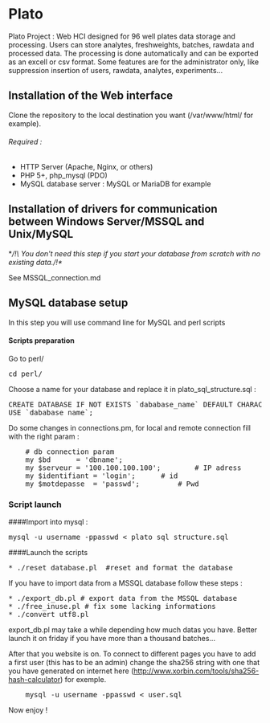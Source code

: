 # Plato
Plato Project : Web HCI designed for 96 well plates data storage and processing. Users can store analytes, freshweights, batches, rawdata and processed data. The processing is done automatically and can be exported as an excell or csv format.
Some features are for the administrator only, like suppression insertion of users, rawdata, analytes, experiments...


## Installation of the Web interface

Clone the repository to the local destination you want (/var/www/html/ for example). 

###### Required :
* HTTP Server (Apache, Nginx, or others)
* PHP 5+, php_mysql (PDO)
* MySQL database server : MySQL or MariaDB for example 

## Installation of drivers for communication between Windows Server/MSSQL and Unix/MySQL
**/!\ You don't need this step if you start your database from scratch with no existing data./!\**

See MSSQL_connection.md

## MySQL database setup

In this step you will use command line for MySQL and perl scripts

#### Scripts preparation

Go to perl/

<pre>
cd perl/
</pre>

Choose a name for your database and replace it in plato_sql_structure.sql :

<pre>
CREATE DATABASE IF NOT EXISTS `dababase_name` DEFAULT CHARACTER SET utf8 COLLATE utf8_bin;
USE `dababase_name`;
</pre>

Do some changes in connections.pm, for local and remote connection fill with the right param :

<pre>
	# db connection param
	my $bd		= 'dbname';
	my $serveur	= '100.100.100.100';	  	# IP adress
	my $identifiant = 'login';	  	# id 
	my $motdepasse	= 'passwd';			# Pwd
</pre>

### Script launch 

####Import into mysql :

<pre>
mysql -u username -ppasswd < plato_sql_structure.sql
</pre>

####Launch the scripts

<pre>
* ./reset_database.pl  #reset and format the database
</pre>
If you have to import data from a MSSQL database follow these steps : 
<pre>
* ./export_db.pl # export data from the MSSQL database
* ./free_inuse.pl # fix some lacking informations
* ./convert_utf8.pl
</pre>

export_db.pl may take a while depending how much datas you have. Better launch it on friday if you have more than a thousand batches...

After that you website is on.
To connect to different pages you have to add a first user (this has to be an admin)
change the sha256 string with one that you have generated on internet here  (http://www.xorbin.com/tools/sha256-hash-calculator) for exemple.

<pre>
    mysql -u username -ppasswd < user.sql
</pre>

Now enjoy !
